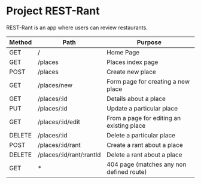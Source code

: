 # Project REST-Rant

REST-Rant is an app where users can review restaurants.


| Method | Path                      | Purpose                                          |
| ------ | --------------------------| ------------------------------------------------ |
| GET    | /                         | Home Page                                        |
| GET    | /places                   | Places index page                                |
| POST   | /places                   | Create new place                                 |
| GET    | /places/new               | Form page for creating a new place               |
| GET    | /places/:id               | Details about a place                            |
| PUT    | /places/:id               | Update a particular place                        |
| GET    | /places/:id/edit          | From a page for editing an existing place        |
| DELETE | /places/:id               | Delete a particular place                        |
| POST   | /places/:id/rant          | Create a rant about a  place                     |
| DELETE | /places/:id/rant/:rantId  | Delete a rant about a  place                     |
| GET    | *                         | 404 page (matches any non defined route)         |

